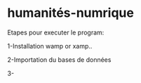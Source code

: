 # humanités-numrique
Etapes pour executer le program: 

1-Installation wamp or xamp..

2-Importation du bases de données

3-
